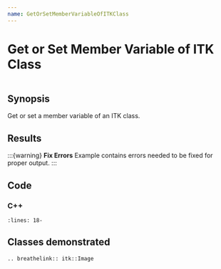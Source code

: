 ```yaml
---
name: GetOrSetMemberVariableOfITKClass
---
```


# Get or Set Member Variable of ITK Class

```{index} single: Image
```

## Synopsis

Get or set a member variable of an ITK class.

## Results

:::{warning}
**Fix Errors**
Example contains errors needed to be fixed for proper output.
:::

## Code

### C++

```{literalinclude} Code.cxx
:lines: 18-
```

## Classes demonstrated

```{eval-rst}
.. breathelink:: itk::Image
```
